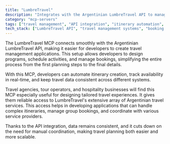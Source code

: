 ```yaml
---
title: "LumbreTravel"
description: "Integrates with the Argentinian LumbreTravel API to manage travel programs, activities, and bookings for efficient itinerary planning."
category: "mcp-servers"
tags: ["travel management", "API integration", "itinerary automation", "real-time data", "customized travel experiences"]
tech_stack: ["LumbreTravel API", "travel management systems", "booking management", "activity scheduling", "data synchronization"]
---
```


The LumbreTravel MCP connects smoothly with the Argentinian LumbreTravel API, making it easier for developers to create travel management applications. This setup allows developers to design programs, schedule activities, and manage bookings, simplifying the entire process from the first planning steps to the final details.

With this MCP, developers can automate itinerary creation, track availability in real-time, and keep travel data consistent across different systems.

Travel agencies, tour operators, and hospitality businesses will find this MCP especially useful for designing tailored travel experiences. It gives them reliable access to LumbreTravel's extensive array of Argentinian travel services. This access helps in developing applications that can handle complex itineraries, manage group bookings, and coordinate with various service providers.

Thanks to the API integration, data remains consistent, and it cuts down on the need for manual coordination, making travel planning both easier and more scalable.